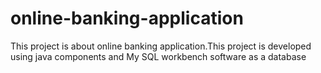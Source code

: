 # online-banking-application
This project is about online banking application.This project is developed using java components and My SQL workbench software as a database
